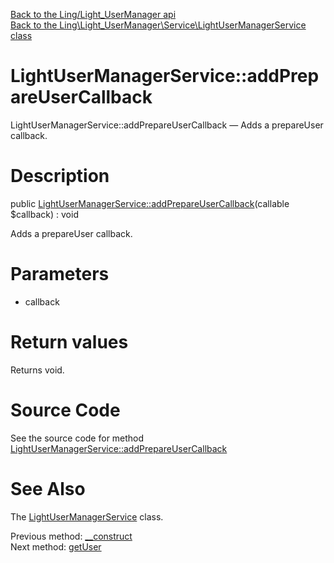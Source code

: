 [Back to the Ling/Light_UserManager api](https://github.com/lingtalfi/Light_UserManager/blob/master/doc/api/Ling/Light_UserManager.md)<br>
[Back to the Ling\Light_UserManager\Service\LightUserManagerService class](https://github.com/lingtalfi/Light_UserManager/blob/master/doc/api/Ling/Light_UserManager/Service/LightUserManagerService.md)


LightUserManagerService::addPrepareUserCallback
================



LightUserManagerService::addPrepareUserCallback — Adds a prepareUser callback.




Description
================


public [LightUserManagerService::addPrepareUserCallback](https://github.com/lingtalfi/Light_UserManager/blob/master/doc/api/Ling/Light_UserManager/Service/LightUserManagerService/addPrepareUserCallback.md)(callable $callback) : void




Adds a prepareUser callback.




Parameters
================


- callback

    


Return values
================

Returns void.








Source Code
===========
See the source code for method [LightUserManagerService::addPrepareUserCallback](https://github.com/lingtalfi/Light_UserManager/blob/master/Service/LightUserManagerService.php#L44-L47)


See Also
================

The [LightUserManagerService](https://github.com/lingtalfi/Light_UserManager/blob/master/doc/api/Ling/Light_UserManager/Service/LightUserManagerService.md) class.

Previous method: [__construct](https://github.com/lingtalfi/Light_UserManager/blob/master/doc/api/Ling/Light_UserManager/Service/LightUserManagerService/__construct.md)<br>Next method: [getUser](https://github.com/lingtalfi/Light_UserManager/blob/master/doc/api/Ling/Light_UserManager/Service/LightUserManagerService/getUser.md)<br>

